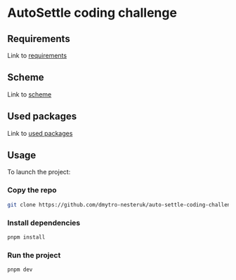 # AutoSettle coding challenge

## Requirements

Link to [requirements](requirements.rtf)

## Scheme

Link to [scheme](https://excalidraw.com/#json=jw7tKlPtst6aebFUuyZ_v,m5RtKLYkC4hrQxRnYpVQSg)

## Used packages

Link to [used packages](package.json)

## Usage

To launch the project:

### Copy the repo

```bash
git clone https://github.com/dmytro-nesteruk/auto-settle-coding-challenge.git
```

### Install dependencies

```bash
pnpm install
```

### Run the project

```bash
pnpm dev
```
